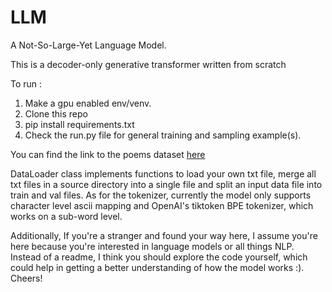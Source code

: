 # LLM
A Not-So-Large-Yet Language Model.

This is a decoder-only generative transformer written from scratch

To run : 
1. Make a gpu enabled env/venv.
2. Clone this repo
3. pip install requirements.txt
4. Check the run.py file for general training and sampling example(s).

You can find the link to the poems dataset [here](https://www.kaggle.com/datasets/michaelarman/poemsdataset)

DataLoader class implements functions to load your own txt file, merge all txt files in a source directory into a single file and split an input data file into train and val files. 
As for the tokenizer, currently the model only supports character level ascii mapping and OpenAI's tiktoken BPE tokenizer, which works on a sub-word level.

Additionally, If you're a stranger and found your way here, I assume you're here because you're interested in language models or all things NLP. Instead of a readme, I think you should 
explore the code yourself, which could help in getting a better understanding of how the model works :). Cheers!
